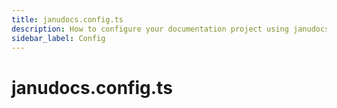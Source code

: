 ```yaml
---
title: janudocs.config.ts
description: How to configure your documentation project using janudocs.config.ts.
sidebar_label: Config
---
```


# janudocs.config.ts
